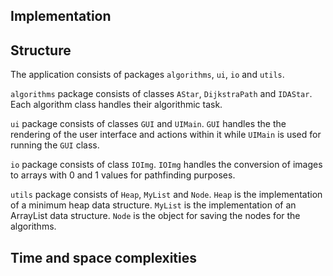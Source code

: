 ## Implementation 


## Structure 

The application consists of packages `algorithms`, `ui`, `io` and `utils`. 

`algorithms` package consists of classes `AStar`, `DijkstraPath` and `IDAStar`. Each 
algorithm class handles their algorithmic task. 

`ui` package consists of classes `GUI` and `UIMain`. `GUI` handles the 
the rendering of the user interface and actions within it while `UIMain` is used for running the 
`GUI` class.

`io` package consists of class `IOImg`. `IOImg` handles the 
conversion of images to arrays with 0 and 1 values for pathfinding purposes. 

`utils` package consists of `Heap`, `MyList` and `Node`. `Heap` is the implementation 
of a minimum heap data structure. `MyList` is the 
implementation of an ArrayList data structure. `Node` is the object 
for saving the nodes for the algorithms. 

## Time and space complexities 

